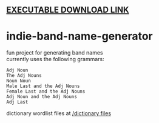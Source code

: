[EXECUTABLE DOWNLOAD LINK](https://github.com/pizzaboy314/indie-band-name-generator/raw/master/indie-band-name-generator.jar)
---

# indie-band-name-generator
fun project for generating band names   
currently uses the following grammars:   
```AdjNoun
Adj Noun
The Adj Nouns
Noun Noun
Male Last and the Adj Nouns
Female Last and the Adj Nouns
Adj Noun and the Adj Nouns
Adj Last
```
dictionary wordlist files at [/dictionary files](https://github.com/pizzaboy314/indie-band-name-generator/tree/master/dictionary%20files)
